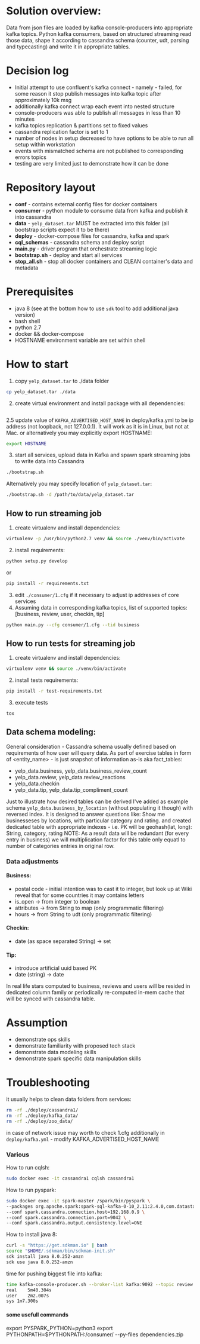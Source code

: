 # Solution overview:
Data from json files are loaded by kafka console-producers into appropriate kafka topics.
Python kafka consumers, based on structured streaming read those data, 
shape it according to cassandra schema (counter, udt, parsing and typecasting)
and write it in appropriate tables.

# Decision log
- Initial attempt to use confluent's kafka connect - namely - failed,
for some reason it stop publish messages into kafka topic after approximately 10k msg
- additionally kafka connect wrap each event into nested structure 
- console-producers was able to publish all messages in less than 10 minutes
- kafka topics replication & partitions set to fixed values
- cassandra replication factor is set to 1
- number of nodes in setup decreased to have options to be able to run all setup within workstation
- events with mismatched schema are not published to corresponding errors topics
- testing are very limited just to demonstrate how it can be done 

# Repository layout
* **conf**      - contains external config files for docker containers
* **consumer**  - python module to consume data from kafka and publish it into cassandra
* **data**      - `yelp_dataset.tar` MUST be extracted into this folder (all bootstrap scripts expect it to be there)
* **deploy**    - docker-compose files for cassandra, kafka and spark
* **cql_schemas**   - cassandra schema and deploy script
* **main.py**   - driver program that orchestrate streaming logic 
* **bootstrap.sh** - deploy and start all services
* **stop_all.sh** - stop all docker containers and CLEAN container's data and metadata  

# Prerequisites
* java 8 (see at the bottom how to use `sdk` tool to add additional java version)
* bash shell
* python 2.7
* docker && docker-compose
* HOSTNAME environment variable are set within shell

# How to start
1. copy `yelp_dataset.tar` to ./data folder
```bash
cp yelp_dataset.tar ./data 
``` 
2. create virtual environment and install package with all dependencies:
```bash
```
2.5 update value of `KAFKA_ADVERTISED_HOST_NAME` in deploy/kafka.yml to be ip address 
(not loopback, not 127.0.0.1). It will work as it is in Linux, but not at Mac.
or alternatively you may explicitly export HOSTNAME:
```bash
export HOSTNAME
```
3. start all services, upload data in Kafka and spawn spark streaming jobs to write data into Cassandra
```bash
./bootstrap.sh
```
Alternatively you may specify location of `yelp_dataset.tar`:
```bash
./bootstrap.sh -d /path/to/data/yelp_dataset.tar
```

## How to run streaming job
1. create virtualenv and install dependencies:
```bash
virtualenv -p /usr/bin/python2.7 venv && source ./venv/bin/activate
```
2. install requirements:
```bash
python setup.py develop
```
or
```bash
pip install -r requirements.txt 
```
3. edit `./consumer/1.cfg` if it necessary to adjust ip addresses of core services
3. Assuming data in corresponding kafka topics, list of supported topics: [business, review, user, checkin, tip] 
```bash
python main.py --cfg consumer/1.cfg --tid business
```

## How to run tests for streaming job
1. create virtualenv and install dependencies:
```bash
virtualenv venv && source ./venv/bin/activate
```
2. install tests requirements:
```bash
pip install -r test-requirements.txt 
```
3. execute tests 
```bash
tox
```

## Data schema modeling:
General consideration - Cassandra schema usually defined based on requirements of how user will query data.
As part of exercise tables in form of <entity_name> - is just snapshot of information as-is aka fact_tables:
* yelp_data.business, yelp_data.business_review_count
* yelp_data.review, yelp_data.review_reactions
* yelp_data.checkin
* yelp_data.tip, yelp_data.tip_compliment_count

Just to illustrate how desired tables can be derived I've added as example schema `yelp_data.business_by_location`
(without populating it though) with reversed index. 
It is designed to answer questions like: Show me businesseses by locations, with particular category and rating. 
and created dedicated table with appropriate indexes - i.e. PK will be geohash(lat, long): String, category, rating
NOTE: As a result data will be redundant (for every entry in business) we will multiplication factor for this table only
equatl to number of categories entries in original row.  

### Data adjustments

#### Business:
* postal code - initial intention was to cast it to integer, but look up at Wiki reveal that for some countries it may contains letters
* is_open -> from integer to boolean
* attributes -> from String to map (only programmatic filtering)
* hours -> from String to udt (only programmatic filtering)

#### Checkin:
* date (as space separated String) -> set<timestamp>

#### Tip:
* introduce artificial uuid based PK
* date (string) -> date

In real life stars computed to business, reviews and users will be resided in dedicated column family
or periodically re-computed in-mem cache that will be synced with cassandra table.

# Assumption
- demonstrate ops skills
- demonstrate familiarity with proposed tech stack
- demonstrate data modeling skills
- demonstrate spark specific data manipulation skills

# Troubleshooting
it usually helps to clean data folders from services:
```bash
rm -rf ./deploy/cassandra1/
rm -rf ./deploy/kafka_data/
rm -rf ./deploy/zoo_data/
```
in case of network issue may worth to check 1.cfg
additionally in `deploy/kafka.yml` - modify KAFKA_ADVERTISED_HOST_NAME

### Various
How to run cqlsh:
```bash
sudo docker exec -it cassandra1 cqlsh cassandra1
```

How to run pyspark:
```bash
sudo docker exec -it spark-master /spark/bin/pyspark \
--packages org.apache.spark:spark-sql-kafka-0-10_2.11:2.4.0,com.datastax.spark:spark-cassandra-connector_2.11:2.4.0 \
--conf spark.cassandra.connection.host=192.168.0.9 \
--conf spark.cassandra.connection.port=9042 \
--conf spark.cassandra.output.consistency.level=ONE
```

How to install java 8:
```bash
curl -s "https://get.sdkman.io" | bash
source "$HOME/.sdkman/bin/sdkman-init.sh"
sdk install java 8.0.252-amzn
sdk use java 8.0.252-amzn
```

time for pushing biggest file into kafka:
```bash
time kafka-console-producer.sh --broker-list kafka:9092 --topic review < /raw_data/yelp_academic_dataset_review.json 
real	5m40.304s
user	2m2.007s
sys	1m7.300s
```

#### some usefull commands
export PYSPARK_PYTHON=python3
export PYTHONPATH=$PYTHONPATH:/consumer/
--py-files dependencies.zip
